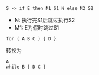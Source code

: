 

```
S -> if E then M1 S1 N else M2 S2
```
- N: 执行完S1后跳过执行S2
- M1: E为假时跳过S1

```
for ( A B C ) { D }
```
转换为
```
A
while B { D C }
```